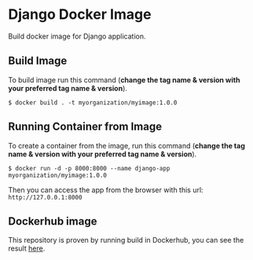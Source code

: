 # Django Docker Image

Build docker image for Django application.

## Build Image
To build image run this command (__change the tag name & version with your preferred tag name & version__).

`$ docker build . -t myorganization/myimage:1.0.0`

## Running Container from Image

To create a container from the image, run this command (__change the tag name & version with your preferred tag name & version__).

`$ docker run -d -p 8000:8000 --name django-app myorganization/myimage:1.0.0`

Then you can access the app from the browser with this url: `http://127.0.0.1:8000`

## Dockerhub image

This repository is proven by running build in Dockerhub, you can see the result [here](https://hub.docker.com/r/namikazebadri/django-app).